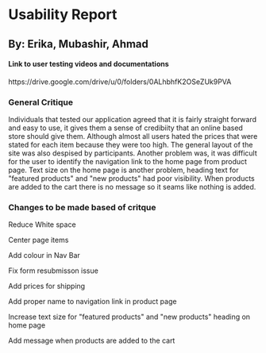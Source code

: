 <h1>Usability Report</h1>
<h2>By: Erika, Mubashir, Ahmad</h2>

<h4>Link to user testing videos and documentations</h4>
<p>https://drive.google.com/drive/u/0/folders/0ALhbhfK2OSeZUk9PVA</p>
<h3>General Critique</h3>
<p>Individuals that tested our application agreed that it is fairly straight forward and easy to use, it gives them a sense of credibiity that an online based store should give them. Although almost all users hated the prices that were stated for each item because they were too high. The general layout of the site was also despised by participants. Another problem was, it was difficult for the user to identify the navigation link to the home page from product page. Text size on the home page is another problem, heading text for "featured products" and "new products" had poor visibility. When products are added to the cart there is no message so it seams like nothing is added.

<h3>Changes to be made based of critque</h3>
<p>Reduce White space</p>
<p>Center page items</p>
<p>Add colour in Nav Bar</p>
<p>Fix form resubmisson issue</p>
<p>Add prices for shipping</p>
<p>Add proper name to navigation link in product page</p>
<p>Increase text size for "featured products" and "new products" heading on home page</p>
<p>Add message when products are added to the cart</p>